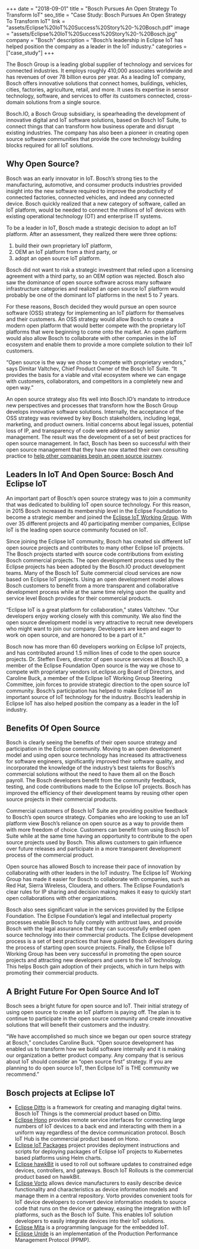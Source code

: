 +++
date = "2018-09-01"
title = "Bosch Pursues An Open Strategy To Transform IoT"
seo_title = "Case Study: Bosch Pursues An Open Strategy To Transform IoT"
link = "assets/Eclipse%20IoT%20Success%20Story%20-%20Bosch.pdf"
image = "assets/Eclipse%20IoT%20Success%20Story%20-%20Bosch.jpg"
company = "Bosch"
description = "Bosch’s leadership in Eclipse IoT has helped position the company as a leader in the IoT industry."
categories = ["case_study"]
+++

The Bosch Group is a leading global supplier of technology and services for connected industries. It employs roughly 410,000 associates worldwide and has revenues of over 78 billion euros per year. As a leading IoT company, Bosch offers innovative solutions that connect homes, buildings, vehicles, cities, factories, agriculture, retail, and more. It uses its expertise in sensor technology, software, and services to offer its customers connected, cross-domain solutions from a single source.

Bosch.IO, a Bosch Group subsidiary, is spearheading the development of innovative digital and IoT software solutions, based on Bosch IoT Suite, to connect things that can transform how business operate and disrupt existing industries. The company has also been a pioneer in creating open source software communities that provide the core technology building blocks required for all IoT solutions.

## Why Open Source?

Bosch was an early innovator in IoT. Bosch’s strong ties to the manufacturing, automotive, and consumer products industries provided insight into the new software required to improve the productivity of connected factories, connected vehicles, and indeed any connected device. Bosch quickly realized that a new category of software, called an IoT platform, would be needed to connect the millions of IoT devices with existing operational technology (OT) and enterprise IT systems.

To be a leader in IoT, Bosch made a strategic decision to adopt an IoT platform. After an assessment, they realized there were three options:

1. build their own proprietary IoT platform,
2. OEM an IoT platform from a third party, or
3. adopt an open source IoT platform.

Bosch did not want to risk a strategic investment that relied upon a licensing agreement with a third party, so an OEM option was rejected. Bosch also saw the dominance of open source software across many software infrastructure categories and realized an open source IoT platform would probably be one of the dominant IoT platforms in the next 5 to 7 years.

For these reasons, Bosch decided they would pursue an open source software (OSS) strategy for implementing an IoT platform for themselves and their customers. An OSS strategy would allow Bosch to create a modern open platform that would better compete with the proprietary IoT platforms that were beginning to come onto the market. An open platform would also allow Bosch to collaborate with other companies in the IoT ecosystem and enable them to provide a more complete solution to their IoT customers.

“Open source is the way we chose to compete with proprietary vendors,” says Dimitar Valtchev, Chief Product Owner of the Bosch IoT Suite. “It provides the basis for a viable and vital ecosystem where we can engage with customers, collaborators, and competitors in a completely new and open way.”

An open source strategy also fits well into Bosch.IO’s mandate to introduce new perspectives and processes that transform how the Bosch Group develops innovative software solutions. Internally, the acceptance of the OSS strategy was reviewed by key Bosch stakeholders, including legal, marketing, and product owners. Initial concerns about legal issues, potential loss of IP, and transparency of code were addressed by senior management. The result was the development of a set of best practices for open source management. In fact, Bosch has been so successful with their open source management that they have now started their own consulting practice to [help other companies begin an open source journey](https://bosch.io/services/overview/open-source/open-source-iot.html).

## Leaders In IoT And Open Source: Bosch And Eclipse IoT

An important part of Bosch’s open source strategy was to join a community that was dedicated to building IoT open source technology. For this reason, in 2015 Bosch increased its membership level in the Eclipse Foundation to become a strategic member and joined the [Eclipse IoT Working Group](https://iot.eclipse.org). With over 35 different projects and 40 participating member companies, Eclipse IoT is the leading open source community focused on IoT.

Since joining the Eclipse IoT community, Bosch has created six different IoT open source projects and contributes to many other Eclipse IoT projects. The Bosch projects started with source code contributions from existing Bosch commercial projects. The open development process used by the Eclipse projects has been adopted by the Bosch.IO product development teams. Many of the Bosch IoT Suite commercial cloud services are now based on Eclipse IoT projects. Using an open development model allows Bosch customers to benefit from a more transparent and collaborative development process while at the same time relying upon the quality and service level Bosch provides for their commercial products.

“Eclipse IoT is a great platform for collaboration,” states Valtchev. “Our developers enjoy working closely with this community. We also find the open source development model is very attractive to recruit new developers who might want to join our company. Developers are keen and eager to work on open source, and are honored to be a part of it.”

Bosch now has more than 60 developers working on Eclipse IoT projects, and has contributed around 1.5 million lines of code to the open source projects. Dr. Steffen Evers, director of open source services at Bosch.IO, a member of the Eclipse Foundation Open source is the way we chose to compete with proprietary vendors iot.eclipse.org Board of Directors, and Caroline Buck, a member of the Eclipse IoT Working Group Steering Committee, join forces to provide strategic direction to the open source IoT community. Bosch’s participation has helped to make Eclipse IoT an important source of IoT technology for the industry. Bosch’s leadership in Eclipse IoT has also helped position the company as a leader in the IoT industry.

## Benefits Of Open Source

Bosch is clearly seeing the benefits of their open source strategy and participation in the Eclipse community. Moving to an open development model and using open source technology has increased its attractiveness for software engineers, significantly improved their software quality, and incorporated the knowledge of the industry’s best talents for Bosch’s commercial solutions without the need to have them all on the Bosch payroll. The Bosch developers benefit from the community feedback, testing, and code contributions made to the Eclipse IoT projects. Bosch has improved the efficiency of their development teams by reusing other open source projects in their commercial products.

Commercial customers of Bosch IoT Suite are providing positive feedback to Bosch’s open source strategy. Companies who are looking to use an IoT platform view Bosch’s reliance on open source as a way to provide them with more freedom of choice. Customers can benefit from using Bosch IoT Suite while at the same time having an opportunity to contribute to the open source projects used by Bosch. This allows customers to gain influence over future releases and participate in a more transparent development process of the commercial product.

Open source has allowed Bosch to increase their pace of innovation by collaborating with other leaders in the IoT industry. The Eclipse IoT Working Group has made it easier for Bosch to collaborate with companies, such as Red Hat, Sierra Wireless, Cloudera, and others. The Eclipse Foundation’s clear rules for IP sharing and decision making makes it easy to quickly start open collaborations with other organizations.

Bosch also sees significant value in the services provided by the Eclipse Foundation. The Eclipse Foundation’s legal and intellectual property processes enable Bosch to fully comply with antitrust laws, and provide Bosch with the legal assurance that they can successfully embed open source technology into their commercial products. The Eclipse development process is a set of best practices that have guided Bosch developers during the process of starting open source projects. Finally, the Eclipse IoT Working Group has been very successful in promoting the open source projects and attracting new developers and users to the IoT technology. This helps Bosch gain adoption of their projects, which in turn helps with promoting their commercial products.

## A Bright Future For Open Source And IoT

Bosch sees a bright future for open source and IoT. Their initial strategy of using open source to create an IoT platform is paying off. The plan is to continue to participate in the open source community and create innovative solutions that will benefit their customers and the industry.

“We have accomplished so much since we began our open source strategy at Bosch,” concludes Caroline Buck. “Open source development has enabled us to transform how we build software internally and it is making our organization a better product company. Any company that is serious about IoT should consider an “open source first” strategy. If you are planning to do open source IoT, then Eclipse IoT is THE community we recommend.”

## Bosch projects at Eclipse IoT

* [Eclipse Ditto](https://www.eclipse.org/ditto/) is a framework for creating and managing digital twins. Bosch IoT Things is the commercial product based on Ditto.
* [Eclipse Hono](https://www.eclipse.org/hono/) provides remote service interfaces for connecting large numbers of IoT devices to a back end and interacting with them in a uniform way regardless of the device communication protocol. Bosch IoT Hub is the commercial product based on Hono.
* [Eclipse IoT Packages](https://www.eclipse.org/packages/) project provides deployment instructions and scripts for deploying packages of Eclipse IoT projects to Kubernetes based platforms using Helm charts.
* [Eclipse hawkBit](https://www.eclipse.org/hawkbit/) is used to roll out software updates to constrained edge devices, controllers, and gateways. Bosch IoT Rollouts is the commercial product based on hawkBit.
* [Eclipse Vorto](https://www.eclipse.org/vorto/) allows device manufacturers to easily describe device functionality and characteristics as device information models and manage them in a central repository. Vorto provides convenient tools for IoT device developers to convert device information models to source code that runs on the device or gateway, easing the integration with IoT platforms, such as the Bosch IoT Suite. This enables IoT solution developers to easily integrate devices into their IoT solutions.
* [Eclipse Mita](https://www.eclipse.org/mita/) is a programming language for the embedded IoT.
* [Eclipse Unide](https://www.eclipse.org/unide/) is an implementation of the Production Performance Management Protocol (PPMP).



